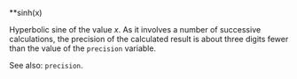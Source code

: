 **sinh(x)

Hyperbolic sine of the value _x_. 
As it involves a number of successive calculations, the 
precision of the calculated result is about three digits fewer than the value
of the  `precision` variable. 

See also: `precision`.

